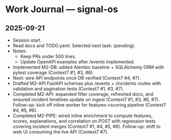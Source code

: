 # Work Journal — signal-os

## 2025-09-21
- Session start.
- Read docs and TODO.yaml. Selected next task: (pending).
- Notes:
  - Keep PRs under 500 lines.
  - Update OpenAPI examples after /events implemented.
- Implemented M2-DB: added Alembic baseline + SQLAlchemy ORM with pytest coverage (Context7 #1, #3, #6).
- Next: wire API endpoints once DB verified (Context7 #4, #7).
- Drafted M2-API FastAPI schemas plus /events + /incidents routes with validation and pagination tests (Context7 #1, #3, #7).
- Completed M2-API: expanded filter coverage, refreshed docs, and ensured incident timelines update on ingest (Context7 #1, #3, #6, #7). Follow-up: kick off inline worker for features→scoring pipeline (Context7 #4, #5, #6).
- Completed M2-PIPE: wired inline enrichment to compute features, scores, explanations, and correlation on POST with regression tests covering incident merges (Context7 #1, #4, #5, #6). Follow-up: shift to web UI consuming the live API (Context7 #7).
